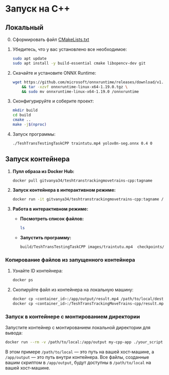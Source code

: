# Запуск на С++
## Локальный 

0. Сформировать файл [CMakeLists.txt](CMakeLists.txt)


1. Убедитесь, что у вас установлено все необходимое:

   ```bash
   sudo apt update
   sudo apt install -y build-essential cmake libopencv-dev git
   ```

2. Скачайте и установите ONNX Runtime:

   ```bash
   wget https://github.com/microsoft/onnxruntime/releases/download/v1.19.0/onnxruntime-linux-x64-1.19.0.tgz \
       && tar -xzvf onnxruntime-linux-x64-1.19.0.tgz \
       && sudo mv onnxruntime-linux-x64-1.19.0 /onnxruntime
   ```

3. Сконфигурируйте и соберите проект:

   ```bash
   mkdir build
   cd build
   cmake ..
   make -j$(nproc)
   ```

4. Запуск программы:

   ```bash
   ./TeshTransTestingTaskCPP traintutu.mp4 yolov8n-seg.onnx 0.4 0
   ```

## Запуск контейнера

1. **Пулл образа из Docker Hub:**

   ```bash
   docker pull gitvanya34/teshtranstrackingmovetrains-cpp:tagname
   ```

2. **Запуск контейнера в интерактивном режиме:**

   ```bash
   docker run -it gitvanya34/teshtranstrackingmovetrains-cpp:tagname /bin/bash
   ```

3. **Работа в интерактивном режиме:**

   - **Посмотреть список файлов:**
     ```bash
     ls
     ```
   - **Запустить программу:**
        ```bash
        build/TeshTransTestingTaskCPP images/traintutu.mp4  checkpoints/yolov8n-seg.onnx 0.4 0
        ```
### Копирование файлов из запущенного контейнера
1. Узнайте ID контейнера:

   ```bash
   docker ps
   ```

2. Скопируйте файл из контейнера на локальную машину:

   ```bash
   docker cp <container_id>:/app/output/result.mp4 /path/to/local/destination
   docker cp <container_id>:/TeshTransTrackingMoveTrains-cpp/result.mp4 D:\\
   ```

### Запуск в контейнере с монтированием директории
Запустите контейнер с монтированием локальной директории для вывода:

```bash
docker run --rm -v /path/to/local:/app/output my-cpp-app ./your_script.cpp
```

В этом примере `/path/to/local` — это путь на вашей хост-машине, а `/app/output` — это путь внутри контейнера. Все файлы, созданные вашим скриптом в `/app/output`, будут доступны в `/path/to/local` на вашей хост-машине.